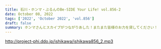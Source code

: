 ```yaml
---
title: 石川・ホンマ・ぶるんのBe-SIDE Your Life! vol.856-2
date: October 08, 2022
tags: ['2022', 'October 2022', 'vol.856']
draft: false
summary: ホンマさんとスカイプがつながりあした！またまた皆様のお力を貸してください！
---
```


http://project-phi.ddo.jp/ishikawa/ishikawa856_2.mp3
